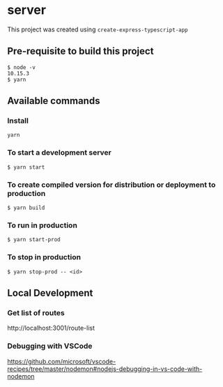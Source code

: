 # server

This project was created using `create-express-typescript-app`

## Pre-requisite to build this project

    $ node -v
    10.15.3
    $ yarn

## Available commands

### Install

    yarn

### To start a development server

    $ yarn start

### To create compiled version for distribution or deployment to production

    $ yarn build

### To run in production

    $ yarn start-prod

### To stop in production

    $ yarn stop-prod -- <id>

## Local Development

### Get list of routes

http://localhost:3001/route-list

### Debugging with VSCode

https://github.com/microsoft/vscode-recipes/tree/master/nodemon#nodejs-debugging-in-vs-code-with-nodemon